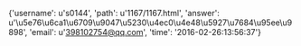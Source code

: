 {'username': u's0144', 'path': u'1167/1167.html', 'answer': u'\u5e76\u6ca1\u6709\u9047\u5230\u4ec0\u4e48\u5927\u7684\u95ee\u9898', 'email': u'398102754@qq.com', 'time': '2016-02-26:13:56:37'}